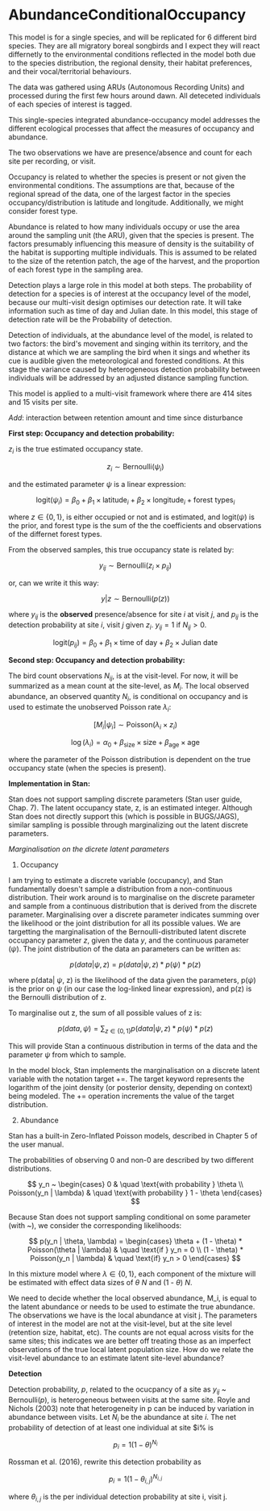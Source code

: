 # AbundanceConditionalOccupancy

This model is for a single species, and will be replicated for 6 different bird species. They are all migratory boreal songbirds and I expect they will react differnetly to the environmental conditions reflected in the model both due to the species distribution, the regional density, their habitat preferences, and their vocal/territorial behaviours.

The data was gathered using ARUs (Autonomous Recording Units) and processed during the first few hours around dawn. All deteceted individuals of each species of interest is tagged.

This single-species integrated abundance-occupancy model addresses the different ecological processes that affect the measures of occupancy and abundance.

The two observations we have are presence/absence and count for each site per recording, or visit.

Occupancy is related to whether the species is present or not given the environmental conditions. The assumptions are that, because of the regional spread of the data, one of the largest factor in the species occupancy/distribution is latitude and longitude. Additionally, we might consider forest type.

Abundance is related to how many individuals occupy or use the area around the sampling unit (the ARU), given that the species is present. The factors presumably influencing this measure of density is the suitability of the habitat is supporting multiple individuals. This is assumed to be related to the size of the retention patch, the age of the harvest, and the proportion of each forest type in the sampling area.

Detection plays a large role in this model at both steps. The probability of detection for a species is of interest at the occupancy level of the model, because our multi-visit design optimises our detection rate. It will take information such as time of day and Julian date. In this model, this stage of detection rate will be the Probability of detection.

Detection of individuals, at the abundance level of the model, is related to two factors: the bird's movement and singing within its territory, and the distance at which we are sampling the bird when it sings and whether its cue is audible given the meteorological and forested conditions. At this stage the variance caused by heterogeneous detection probability between individuals will be addressed by an adjusted distance sampling function.

This model is applied to a multi-visit framework where there are 414 sites and 15 visits per site.

*Add*: interaction between retention amount and time since disturbance

**First step: Occupancy and detection probability:**

$z_i$ is the true estimated occupancy state.

$$
z_i \sim \text{Bernoulli}(\psi_i)
$$

and the estimated parameter $\psi$ is a linear expression:

$$
\text{logit}(\psi_i) = \beta_0 + \beta_1 \times \text{latitude}_i + \beta_2 \times \text{longitude}_i + \text{forest types}_i
$$

where $z \in \{0, 1\}$, is either occupied or not and is estimated, and $\text{logit}(\psi)$ is the prior, and $\text{forest type}$ is the sum of the the coefficients and observations of the differnet forest types.

From the observed samples, this true occupancy state is related by:

$$
y_{ij} \sim \text{Bernoulli}(z_i \times p_{ij})
$$

or, can we write it this way:

$$
y | z \sim \text{Bernoulli}(p(z))
$$

where $y_{ij}$ is the **observed** presence/absence for site $i$ at visit $j$, and $p_{ij}$ is the detection probability at site $i$, visit $j$ given $z_i$. $y_{ij} = 1$ if $N_{ij} > 0$.

$$
\text{logit}(p_{ij}) = \beta_0 + \beta_1 \times \text{time of day} + \beta_2 \times \text{Julian date}
$$

**Second step: Occupancy and detection probability:**

The bird count observations $N_{ij}$, is at the visit-level. For now, it will be summarized as a mean count at the site-level, as $M_i$. The local observed abundance, an observed quantity $N_i$, is conditional on occupancy and is used to estimate the unobserved Poisson rate $\lambda_i$:

$$
[M_i | \psi_i] \sim \text{Poisson}(\lambda_i \times z_i)
$$

$$
\log(\lambda_i) = \alpha_0 + \beta_{\text{size}} \times \text{size} + \beta_{\text{age}} \times \text{age}
$$

where the parameter of the Poisson distribution is dependent on the true occupancy state (when the species is present).


**Implementation in Stan:**

Stan does not support sampling discrete parameters (Stan user guide, Chap. 7). The latent occupancy state, z, is an estimated integer. Although Stan does not directly support this (which is possible in BUGS/JAGS), similar sampling is possible through marginalizing out the latent discrete parameters.

*Marginalisation on the dicrete latent parameters*
1. Occupancy

I am trying to estimate a discrete variable (occupancy), and Stan fundamentally doesn't sample a distribution from a non-continuous distribution. Their work around is to marginalise on the discrete parameter and sample from a continuous distribution that is derived from the discrete parameter. Marginalising over a discrete parameter indicates summing over the likelihood or the joint distribution for all its possible values. We are targetting the marginalisation of the Bernoulli-distributed latent discrete occupancy parameter $z$, given the data $y$, and the continuous parameter $(\psi)$. The joint distribution of the data an parameters can be written as:

$$
p(data|\psi, z) = p(data|\psi, z) * p(\psi) * p(z)
$$

where p(data| $\psi$, z) is the likelihood of the data given the parameters, p($\psi$) is the prior on $\psi$ (in our case the log-linked linear expression), and p(z) is the Bernoulli distribution of z.

To marginalise out z, the sum of all possible values of z is:

$$
p(data, \psi) = \sum_{z \in \{0, 1\}} p(data| \psi, z) * p(\psi) * p(z)
$$

This will provide Stan a continuous distribution in terms of the data and the parameter $\psi$ from which to sample.

In the model block, Stan implements the marginalisation on a discrete latent variable with the notation target +=. The target keyword represents the logarithm of the joint density (or posterior density, depending on context) being modeled. The += operation increments the value of the target distribution. 


2. Abundance

Stan has a built-in Zero-Inflated Poisson models, described in Chapter 5 of the user manual.

The probabilities of observing 0 and non-0 are described by two different distributions. 

$$ y_n ~
  \begin{cases}
    0       & \quad \text{with probability } \theta \\
    Poisson(y_n | \lambda)  & \quad \text{with probability } 1 - \theta
  \end{cases}
$$


Because Stan does not support sampling conditional on some parameter (with ~), we consider the corresponding likelihoods:

$$ p(y_n | \theta, \lambda) =
  \begin{cases}
    \theta + (1 - \theta) * Poisson(\theta | \lambda)       & \quad \text{if } y_n = 0 \\
    (1 - \theta) * Poisson(y_n | \lambda)  & \quad \text{if} y_n > 0
  \end{cases}
$$

In this mixture model where $\lambda \in \{0, 1\}$, each component of the mixture will be estimated with effect data sizes of $\theta$ $N$ and (1 - $\theta$) $N$. 

We need to decide whether the local observed abundance, M_i, is equal to the latent abundance or needs to be used to estimate the true abundance. The observations we have is the local abundance at visit j. The parameters of interest in the model are not at the visit-level, but at the site level (retention size, habitat, etc). The counts are not equal across visits for the same sites; this indicates we are better off treating those as an imperfect observations of the true local latent population size. How do we relate the visit-level abundance to an estimate latent site-level abundance?

**Detection**

Detection probability, $p$,  related to the ocucpancy of a site as $y_{ij}$ ~ Bernoulli($p$), is heterogeneous between visits at the same site. Royle and Nichols (2003) note that heterogeneity in p can be induced by variation in abundance between visits. Let $N_i$ be the abundance at site $i$. The net probability of detection of at least one individual at site $i% is

$$
p_i = 1 ( 1 - \theta)^{N_i}
$$

Rossman et al. (2016), rewrite this detection probability as 

$$
p_i = 1 ( 1 - \theta_{i, j})^{N_{i, j}}
$$

where $\theta_{i, j}$ is the per individual detection probability at site i, visit j. 

